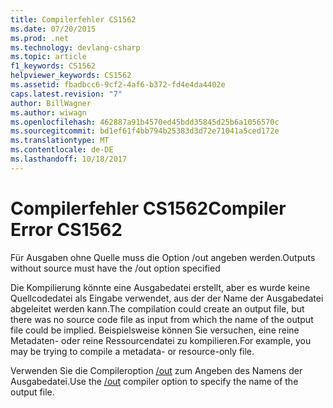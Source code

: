 ```yaml
---
title: Compilerfehler CS1562
ms.date: 07/20/2015
ms.prod: .net
ms.technology: devlang-csharp
ms.topic: article
f1_keywords: CS1562
helpviewer_keywords: CS1562
ms.assetid: fbadbcc6-9cf2-4af6-b372-fd4e4da4402e
caps.latest.revision: "7"
author: BillWagner
ms.author: wiwagn
ms.openlocfilehash: 462887a91b4570ed45bdd35845d25b6a1056570c
ms.sourcegitcommit: bd1ef61f4bb794b25383d3d72e71041a5ced172e
ms.translationtype: MT
ms.contentlocale: de-DE
ms.lasthandoff: 10/18/2017
---
```

# <a name="compiler-error-cs1562"></a><span data-ttu-id="a5406-102">Compilerfehler CS1562</span><span class="sxs-lookup"><span data-stu-id="a5406-102">Compiler Error CS1562</span></span>
<span data-ttu-id="a5406-103">Für Ausgaben ohne Quelle muss die Option /out angeben werden.</span><span class="sxs-lookup"><span data-stu-id="a5406-103">Outputs without source must have the /out option specified</span></span>  
  
 <span data-ttu-id="a5406-104">Die Kompilierung könnte eine Ausgabedatei erstellt, aber es wurde keine Quellcodedatei als Eingabe verwendet, aus der der Name der Ausgabedatei abgeleitet werden kann.</span><span class="sxs-lookup"><span data-stu-id="a5406-104">The compilation could create an output file, but there was no source code file as input from which the name of the output file could be implied.</span></span> <span data-ttu-id="a5406-105">Beispielsweise können Sie versuchen, eine reine Metadaten- oder reine Ressourcendatei zu kompilieren.</span><span class="sxs-lookup"><span data-stu-id="a5406-105">For example, you may be trying to compile a metadata- or resource-only file.</span></span>  
  
 <span data-ttu-id="a5406-106">Verwenden Sie die Compileroption [/out](../../csharp/language-reference/compiler-options/out-compiler-option.md) zum Angeben des Namens der Ausgabedatei.</span><span class="sxs-lookup"><span data-stu-id="a5406-106">Use the [/out](../../csharp/language-reference/compiler-options/out-compiler-option.md) compiler option to specify the name of the output file.</span></span>

